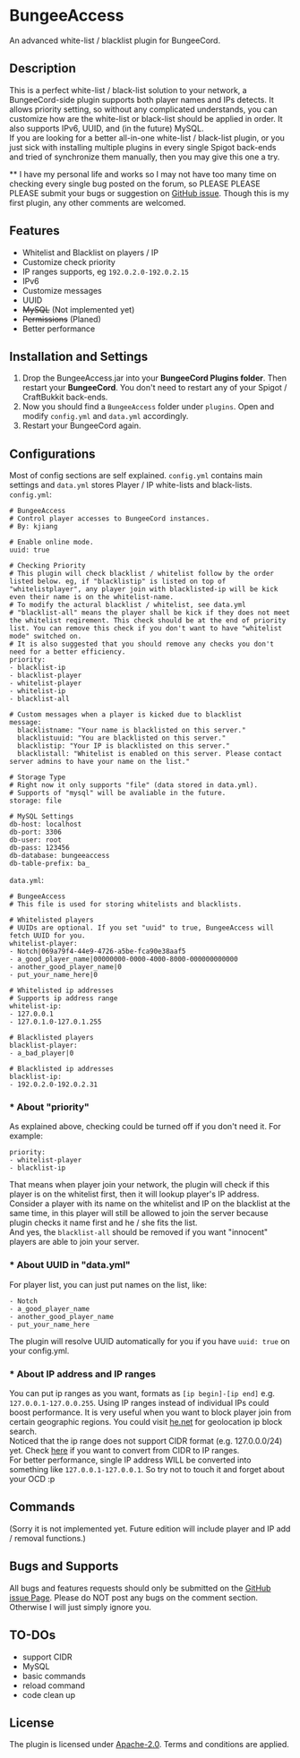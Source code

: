 # BungeeAccess
An advanced white-list / blacklist plugin for BungeeCord.

## Description
This is a perfect white-list / black-list solution to your network, a BungeeCord-side plugin supports both player names and IPs detects. It allows priority setting, so without any complicated understands, you can customize how are the white-list or black-list should be applied in order. It also supports IPv6, UUID, and (in the future) MySQL.  
If you are looking for a better all-in-one white-list / black-list plugin, or you just sick with installing multiple plugins in every single Spigot back-ends and tried of synchronize them manually, then you may give this one a try.

** I have my personal life and works so I may not have too many time on checking every single bug posted on the forum, so PLEASE PLEASE PLEASE submit your bugs or suggestion on [GitHub issue](https://github.com/k-jiang/BungeeAccess/issues). Though this is my first plugin, any other comments are welcomed.

## Features
- Whitelist and Blacklist on players / IP
- Customize check priority
- IP ranges supports, eg `192.0.2.0-192.0.2.15`
- IPv6
- Customize messages
- UUID
- ~~MySQL~~ (Not implemented yet)
- ~~Permissions~~ (Planed)
- Better performance

## Installation and Settings
1. Drop the BungeeAccess.jar into your **BungeeCord Plugins folder**. Then restart your **BungeeCord**. You don't need to restart any of your Spigot / CraftBukkit back-ends.
2. Now you should find a `BungeeAccess` folder under `plugins`. Open and modify `config.yml` and `data.yml` accordingly.
3. Restart your BungeeCord again.

## Configurations
Most of config sections are self explained. `config.yml` contains main settings and `data.yml` stores Player / IP white-lists and black-lists.  
`config.yml`:
```
# BungeeAccess
# Control player accesses to BungeeCord instances.
# By: kjiang

# Enable online mode.
uuid: true

# Checking Priority
# This plugin will check blacklist / whitelist follow by the order listed below. eg, if "blacklistip" is listed on top of "whitelistplayer", any player join with blacklisted-ip will be kick even their name is on the whitelist-name.
# To modify the actural blacklist / whitelist, see data.yml
# "blacklist-all" means the player shall be kick if they does not meet the whitelist reqirement. This check should be at the end of priority list. You can remove this check if you don't want to have "whitelist mode" switched on.
# It is also suggested that you should remove any checks you don't need for a better efficiency.
priority:
- blacklist-ip
- blacklist-player
- whitelist-player
- whitelist-ip
- blacklist-all

# Custom messages when a player is kicked due to blacklist
message:
  blacklistname: "Your name is blacklisted on this server."
  blacklistuuid: "You are blacklisted on this server."
  blacklistip: "Your IP is blacklisted on this server."
  blacklistall: "Whitelist is enabled on this server. Please contact server admins to have your name on the list."

# Storage Type
# Right now it only supports "file" (data stored in data.yml).
# Supports of "mysql" will be avaliable in the future.
storage: file

# MySQL Settings
db-host: localhost
db-port: 3306
db-user: root
db-pass: 123456
db-database: bungeeaccess
db-table-prefix: ba_

```
`data.yml`:
```
# BungeeAccess
# This file is used for storing whitelists and blacklists.

# Whitelisted players
# UUIDs are optional. If you set "uuid" to true, BungeeAccess will fetch UUID for you.
whitelist-player:
- Notch|069a79f4-44e9-4726-a5be-fca90e38aaf5
- a_good_player_name|00000000-0000-4000-8000-000000000000
- another_good_player_name|0
- put_your_name_here|0

# Whitelisted ip addresses
# Supports ip address range
whitelist-ip:
- 127.0.0.1
- 127.0.1.0-127.0.1.255

# Blacklisted players
blacklist-player:
- a_bad_player|0

# Blacklisted ip addresses
blacklist-ip:
- 192.0.2.0-192.0.2.31
```

### * About "priority"
As explained above, checking could be turned off if you don't need it. For example:
```
priority:
- whitelist-player
- blacklist-ip
```
That means when player join your network, the plugin will check if this player is on the whitelist first, then it will lookup player's IP address. Consider a player with its name on the whitelist and IP on the blacklist at the same time, in this player will still be allowed to join the server because plugin checks it name first and he / she fits the list.  
And yes, the `blacklist-all` should be removed if you want "innocent" players are able to join your server.

### * About UUID in "data.yml"
For player list, you can just put names on the list, like:
```
- Notch
- a_good_player_name
- another_good_player_name
- put_your_name_here
```
The plugin will resolve UUID automatically for you if you have `uuid: true` on your config.yml.  

### * About IP address and IP ranges
You can put ip ranges as you want, formats as `[ip begin]-[ip end]` e.g. `127.0.0.1-127.0.0.255`. Using IP ranges instead of individual IPs could boost performance. It is very useful when you want to block player join from certain geographic regions. You could visit [he.net](http://bgp.he.net) for geolocation ip block search.  
Noticed that the ip range does not support CIDR format (e.g. 127.0.0.0/24) yet. Check [here](http://www.techzoom.net/tools/IPAddressCalculator) if you want to convert from CIDR to IP ranges.  
For better performance, single IP address WILL be converted into something like `127.0.0.1-127.0.0.1`. So try not to touch it and forget about your OCD :p

## Commands
(Sorry it is not implemented yet. Future edition will include player and IP add / removal functions.)

## Bugs and Supports
All bugs and features requests should only be submitted on the [GitHub issue Page](https://github.com/k-jiang/BungeeAccess/issues).
Please do NOT post any bugs on the comment section. Otherwise I will just simply ignore you.

## TO-DOs
- support CIDR
- MySQL
- basic commands
- reload command
- code clean up

## License
The plugin is licensed under [Apache-2.0](https://github.com/k-jiang/BungeeAccess/blob/master/LICENSE). Terms and conditions are applied.
